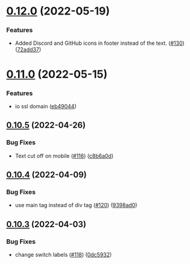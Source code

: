 # [0.12.0](https://github.com/EddieHubCommunity/good-first-issue-finder/compare/v0.11.0...v0.12.0) (2022-05-19)


### Features

* Added Discord and GitHub icons in footer instead of the text. ([#130](https://github.com/EddieHubCommunity/good-first-issue-finder/issues/130)) ([72add37](https://github.com/EddieHubCommunity/good-first-issue-finder/commit/72add372f60b16460dec7df298b4fa8e2bbfc673))



# [0.11.0](https://github.com/EddieHubCommunity/good-first-issue-finder/compare/v0.10.5...v0.11.0) (2022-05-15)


### Features

* io ssl domain ([eb49044](https://github.com/EddieHubCommunity/good-first-issue-finder/commit/eb49044f76ee38cdcce12f8d978f8876e45213ef))



## [0.10.5](https://github.com/EddieHubCommunity/good-first-issue-finder/compare/v0.10.4...v0.10.5) (2022-04-26)


### Bug Fixes

* Text cut off on mobile ([#116](https://github.com/EddieHubCommunity/good-first-issue-finder/issues/116)) ([c8b6a0d](https://github.com/EddieHubCommunity/good-first-issue-finder/commit/c8b6a0d4ca58354f57b3b7c1914ddf60ee651b33))



## [0.10.4](https://github.com/EddieHubCommunity/good-first-issue-finder/compare/v0.10.3...v0.10.4) (2022-04-09)


### Bug Fixes

* use main tag instead of div tag ([#120](https://github.com/EddieHubCommunity/good-first-issue-finder/issues/120)) ([9398ad0](https://github.com/EddieHubCommunity/good-first-issue-finder/commit/9398ad01bbd1186ffca082eed7ea323b73e96925))



## [0.10.3](https://github.com/EddieHubCommunity/good-first-issue-finder/compare/v0.10.2...v0.10.3) (2022-04-03)


### Bug Fixes

* change switch labels ([#118](https://github.com/EddieHubCommunity/good-first-issue-finder/issues/118)) ([0dc5932](https://github.com/EddieHubCommunity/good-first-issue-finder/commit/0dc5932c0176821885830c1764c910982c9afd82))




